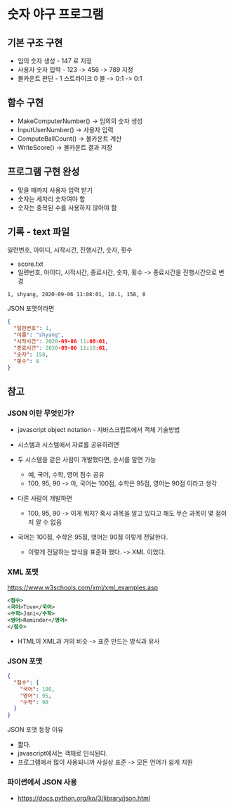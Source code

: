 # 숫자 야구 프로그램

## 기본 구조 구현

- 임의 숫자 생성 - 147 로 지정
- 사용자 숫자 입력 - 123 -> 456 -> 789 지정
- 볼카운트 판단 - 1 스트라이크 0 볼 -> 0:1 -> 0:1

## 함수 구현

- MakeComputerNumber() -> 임의의 숫자 생성
- InputUserNumber() -> 사용자 입력
- ComputeBallCount() -> 볼카운트 계산
- WriteScore() -> 볼카운트 결과 저장

## 프로그램 구현 완성

- 맞을 때까지 사용자 입력 받기
- 숫자는 세자리 숫자여야 함
- 숫자는 중복된 수를 사용하지 않아야 함

## 기록 - text 파일

일련번호, 아이디, 시작시간, 진행시간, 숫자, 횟수

- score.txt
- 일련번호, 아이디, 시작시간, 종료시간, 숫자, 횟수 -> 종료시간을 진행시간으로 변경

```
1, shyang, 2020-09-06 11:08:01, 10.1, 158, 8
```

JSON 포맷이라면

```json
{
  "일련번호": 1,
  "이름": "shyang",
  "시작시간": 2020-09-06 11:08:01,
  "종료시간": 2020-09-06 11:18:01,
  "숫자": 158,
  "횟수": 8
}
```

## 참고

### JSON 이란 무엇인가?

- javascript object notation - 자바스크립트에서 객체 기술방법

- 시스템과 시스템에서 자료를 공유하려면
- 두 시스템을 같은 사람이 개발했다면, 순서를 알면 가능
  - 예, 국어, 수학, 영어 점수 공유
  - 100, 95, 90 -> 아, 국어는 100점, 수학은 95점, 영어는 90점 이라고 생각
- 다른 사람이 개발하면

  - 100, 95, 90 -> 이게 뭐지? 혹시 과목을 알고 있다고 해도 무슨 과목이 몇 점이지 알 수 없음

- 국어는 100점, 수학은 95점, 영어는 90점 이렇게 전달한다.
  - 이렇게 전달하는 방식을 표준화 했다. -> XML 이었다.

### XML 포맷

https://www.w3schools.com/xml/xml_examples.asp

```xml
<점수>
<국어>Tove</국어>
<수학>Jani</수학>
<영어>Reminder</영어>
</점수>
```

- HTML이 XML과 거의 비슷 -> 표준 만드는 방식과 유사

### JSON 포맷

```json
{
  "점수": {
    "국어": 100,
    "영어": 95,
    "수학": 90
  }
}
```

JSON 포맷 등장 이유

- 짧다.
- javascript에서는 객체로 인식된다.
- 프로그램에서 많이 사용되니까 사실상 표준 -> 모든 언어가 쉽게 지원

### 파이썬에서 JSON 사용

- https://docs.python.org/ko/3/library/json.html
